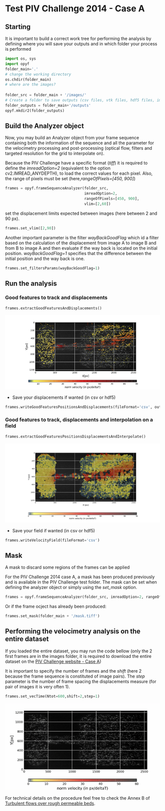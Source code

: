 # Test PIV Challenge 2014 - Case A

## Starting

It is important to build a correct work tree for performing the analysis by defining where you will save your outputs and in which folder your process is performed

```python
import os, sys
import opyf
folder_main='.'
# change the working directory
os.chdir(folder_main)
# where are the images?

folder_src = folder_main + '/images/'
# Create a folder to save outputs (csv files, vtk files, hdf5 files, images)
folder_outputs = folder_main+'/outputs'
opyf.mkdir2(folder_outputs)
```

## Build the Analyzer object

Now, you may build an Analyzer object from your frame sequence containing both the information of the sequence and all the parameter for the velocimetry processing and post-processing (optical flow, filters and targeted resolution for the grid to interpolate on).

Because the PIV Challenge have a specific format (*tiff*) it is required to define the *imreadOption=2* (equivalent to the option cv2.IMREAD_ANYDEPTH), to load the correct values for each pixel. Also, the range of pixels must be set (here,*rangeOfPixels=[450, 900]*)

```python
frames = opyf.frameSequenceAnalyzer(folder_src,
                                    imreadOption=2,
                                    rangeOfPixels=[450, 900],
                                    vlim=[2,60])
```

set the displacement limits expected between images (here between 2 and 90 px).

```python
frames.set_vlim([2,90])
```

Another important parameter is the filter *wayBackGoodFlag* which id a filter based on the calculation of the displacement from image A to image B and from B to image A and then evaluate if the way back is located on the initial position. *wayBackGoodFlag=1* specifies that the difference between the initial position and the way back is one.

```python
frames.set_filtersParams(wayBackGoodFlag=1)
```

## Run the analysis

### Good features to track and displacements

```python
frames.extractGoodFeaturesAndDisplacements()
```

![first example](gif/example1.png)

- Save your displacements if wanted (in csv or hdf5)

```python
frames.writeGoodFeaturesPositionsAndDisplacements(fileFormat='csv', outFolder=folder_outputs)
```

### Good features to track, displacements and interpolation on a field

```python
frames.extractGoodFeaturesPositionsDisplacementsAndInterpolate()
```

![first example](gif/example2.png)

- Save your field if wanted (in csv or hdf5)

```python
frames.writeVelocityField(fileFormat='csv')
```

## Mask

A mask to discard some regions of the frames can be applied

For the PIV Challenge 2014 case A, a mask has been produced previously and is available in the PIV Challenge test folder. The mask can be set when defining the analyzer object or simply using the *set_mask* option.

```python
frames = opyf.frameSequenceAnalyzer(folder_src, imreadOption=2, rangeOfPixels=[450, 900], vlim=[2, 60], mask=folder_main+'/mask.tiff')
```

Or if the frame ocject has already been produced:

```python
frames.set_mask(folder_main + '/mask.tiff')
```

## Performing the velocimetry analysis on the entire dataset

If you loaded the entire dataset, you may run the code bellow
(only the 2 first frames are in the images folder, it is required to download the entire dataset on the [PIV Challenge website - Case A](http://www.pivchallenge.org/pivchallenge4.html#case_a))

It is important to specify the number of frames and the *shift* (here 2 because the frame sequence is constituted of image pairs). The *step* parameter is the number of frame spacing the displacements measure (for pair of images it is very often 1).

```python
frames.set_vecTime(Ntot=600,shift=2,step=1)
```

![PIV challenge](gif/example_PIV_challenge.gif)

For technical details on the procedure feel free to check the Annex B of [Turbulent flows over rough permeable beds](https://infoscience.epfl.ch/record/264790/files/EPFL_TH9327.pdf).
